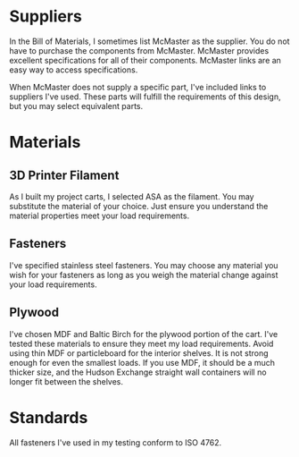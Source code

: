 # Suppliers
In the Bill of Materials, I sometimes list McMaster as the supplier.  You do not have to purchase the components from McMaster.  McMaster provides excellent specifications for all of their components.  McMaster links are an easy way to access specifications.

When McMaster does not supply a specific part, I've included links to suppliers I've used.  These parts will fulfill the requirements of this design, but you may select equivalent parts.
# Materials
## 3D Printer Filament
As I built my project carts, I selected ASA as the filament.  You may substitute the material of your choice.  Just ensure you understand the material properties meet your load requirements.
## Fasteners
I've specified stainless steel fasteners.  You may choose any material you wish for your fasteners as long as you weigh the material change against your load requirements.
## Plywood
I've chosen MDF and Baltic Birch for the plywood portion of the cart.  I've tested these materials to ensure they meet my load requirements.  Avoid using thin MDF or particleboard for the interior shelves.  It is not strong enough for even the smallest loads.  If you use MDF, it should be a much thicker size, and the Hudson Exchange straight wall containers will no longer fit between the shelves.
# Standards
All fasteners I've used in my testing conform to ISO 4762.
